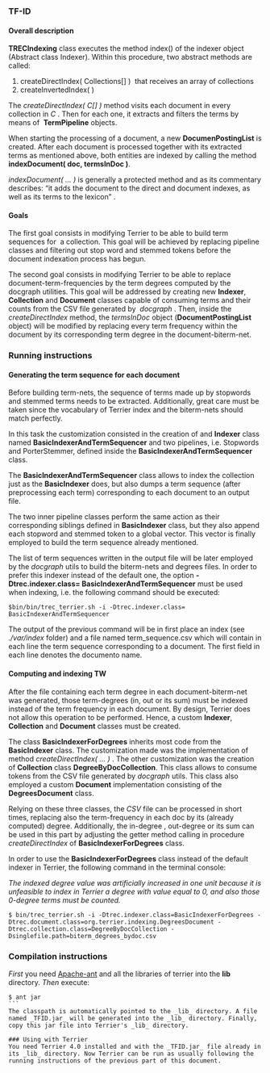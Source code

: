 ### TF-ID

#### Overall description

**TRECIndexing** class executes the method index() of the indexer object (Abstract class Indexer). Within this procedure, two abstract methods are called:

1. createDirectIndex( Collections[] )  that receives an array of collections
2. createInvertedIndex( )

The _createDirectIndex( C[] )_ method visits each document in every collection in _C_ . Then for each one, it extracts and filters the terms by means of  **TermPipeline** objects. 

When starting the processing of a document, a new **DocumenPostingList** is created. After each document is processed together with its extracted terms as mentioned above, both entities are indexed by calling the method **indexDocument( doc,  termsInDoc )**.

_indexDocument( … )_ is generally a protected method and as its commentary describes: “it adds the document to the direct and document indexes, as well as its terms to the lexicon” .

####  Goals

The first goal consists in modifying Terrier to be able to build term sequences for  a collection. This goal will be achieved by replacing pipeline classes and filtering out stop word and stemmed tokens before the document indexation process has begun. 

The second goal consists in modifying Terrier to be able to replace document-term-frequencies by the term degrees computed by the docgraph utilities. This goal will be addressed by creating new **Indexer**, **Collection** and **Document** classes capable of consuming terms and their counts from the CSV file generated by  _docgraph_ . Then, inside the _createDirectIndex_ method, the _termsInDoc_ object (**DocumentPostingList** object) will be modified by replacing every term frequency within the document by its corresponding term degree in the document-biterm-net.

### Running instructions
#### Generating the term sequence for each document 

Before building term-nets, the sequence of terms made up by stopwords and stemmed terms needs to be extracted. Additionally, great care must be taken since the vocabulary of Terrier index and the biterm-nets should match perfectly.

In this task the customization consisted in the creation of and **Indexer** class named **BasicIndexerAndTermSequencer** and two pipelines, i.e. Stopwords and PorterStemmer, defined inside the **BasicIndexerAndTermSequencer** class. 

The **BasicIndexerAndTermSequencer** class allows to index the collection just as the **BasicIndexer** does, but also dumps a term sequence (after preprocessing each term) corresponding to each document to an output file.

The two inner pipeline classes perform the same action as their corresponding siblings defined in **BasicIndexer** class, but they also append each stopword and stemmed token to a global vector. This vector is finally employed to build the term sequence already mentioned.

The list of term sequences written in the output file will be later employed by the _docgraph_ utils to build the biterm-nets and degrees files. In order to prefer this indexer instead of the default one, the option **-Dtrec.indexer.class= BasicIndexerAndTermSequencer** must be used when indexing, i.e. the following command should be executed:

```
$bin/bin/trec_terrier.sh -i -Dtrec.indexer.class= BasicIndexerAndTermSequencer
```
The output of the previous command will be in first place an index (see _./var/index_ folder) and a file named term_sequence.csv which will contain in each line the term sequence corresponding to a document. The first field in each line denotes the documento name.

#### Computing and indexing TW 

After the file containing each term degree in each document-biterm-net was generated, those term-degrees (in, out or its sum) must be indexed instead of the term frequency in each document. By design, Terrier does not allow this operation to be performed. Hence, a custom **Indexer**, **Collection** and **Document** classes must be created.

The class **BasicIndexerForDegrees** inherits most code from the **BasicIndexer** class. The customization made was the implementation of method _createDirectIndex( … )_ . The other customization was the creation of **Collection** class **DegreeByDocCollection**. This class allows to consume tokens from the CSV file generated by _docgraph_ utils. This class also employed a custom **Document** implementation consisting of the **DegreesDocument** class.

Relying on these three classes, the _CSV_ file can be processed in short times, replacing also the term-frequency in each doc by its (already computed) degree. Additionally, the in-degree , out-degree or its sum can be used in this part by adjusting the getter method calling in procedure _createDirectIndex_ of **BasicIndexerForDegrees** class.

In order to use the **BasicIndexerForDegrees** class instead of the default indexer in Terrier, the following command in the terminal console:

_The indexed degree value was artificially increased in one unit because it is unfeasible to index in Terrier a degree with value equal to 0, and also those 0-degree terms must be counted._

```
$ bin/trec_terrier.sh -i -Dtrec.indexer.class=BasicIndexerForDegrees -Dtrec.document.class=org.terrier.indexing.DegreesDocument -Dtrec.collection.class=DegreeByDocCollection -Dsinglefile.path=biterm_degrees_bydoc.csv
```

### Compilation instructions

*First* you need [Apache-ant](http://ant.apache.org/) and all the libraries of terrier into the **lib** directory. *Then* execute:
````
$ ant jar
```
The classpath is automatically pointed to the _lib_ directory. A file named _TFID.jar_ will be generated into the _lib_ directory. Finally, copy this jar file into Terrier's _lib_ directory.

### Using with Terrier
You need Terrier 4.0 installed and with the _TFID.jar_ file already in its _lib_ directory. Now Terrier can be run as usually following the running instructions of the previous part of this document.
